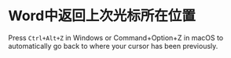 # Word中返回上次光标所在位置

Press `Ctrl+Alt+Z` in Windows or Command+Option+Z in macOS to automatically go back to where your cursor has been previously.